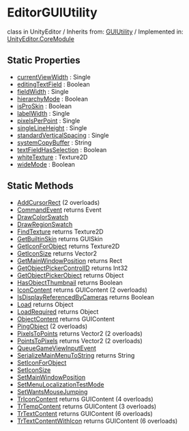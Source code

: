 # EditorGUIUtility
class in UnityEditor
 / Inherits from: <a href="https://docs.unity3d.com/6000.0/Documentation/ScriptReference/GUIUtility.html" target="_blank">GUIUtility</a> / Implemented in: <a href="https://docs.unity3d.com/6000.0/Documentation/ScriptReference/UnityEditor.CoreModule.html" target="_blank">UnityEditor.CoreModule</a>
## Static Properties
- <a href="https://docs.unity3d.com/6000.0/Documentation/ScriptReference/EditorGUIUtility-currentViewWidth.html" target="_blank">currentViewWidth</a> : Single
- <a href="https://docs.unity3d.com/6000.0/Documentation/ScriptReference/EditorGUIUtility-editingTextField.html" target="_blank">editingTextField</a> : Boolean
- <a href="https://docs.unity3d.com/6000.0/Documentation/ScriptReference/EditorGUIUtility-fieldWidth.html" target="_blank">fieldWidth</a> : Single
- <a href="https://docs.unity3d.com/6000.0/Documentation/ScriptReference/EditorGUIUtility-hierarchyMode.html" target="_blank">hierarchyMode</a> : Boolean
- <a href="https://docs.unity3d.com/6000.0/Documentation/ScriptReference/EditorGUIUtility-isProSkin.html" target="_blank">isProSkin</a> : Boolean
- <a href="https://docs.unity3d.com/6000.0/Documentation/ScriptReference/EditorGUIUtility-labelWidth.html" target="_blank">labelWidth</a> : Single
- <a href="https://docs.unity3d.com/6000.0/Documentation/ScriptReference/EditorGUIUtility-pixelsPerPoint.html" target="_blank">pixelsPerPoint</a> : Single
- <a href="https://docs.unity3d.com/6000.0/Documentation/ScriptReference/EditorGUIUtility-singleLineHeight.html" target="_blank">singleLineHeight</a> : Single
- <a href="https://docs.unity3d.com/6000.0/Documentation/ScriptReference/EditorGUIUtility-standardVerticalSpacing.html" target="_blank">standardVerticalSpacing</a> : Single
- <a href="https://docs.unity3d.com/6000.0/Documentation/ScriptReference/EditorGUIUtility-systemCopyBuffer.html" target="_blank">systemCopyBuffer</a> : String
- <a href="https://docs.unity3d.com/6000.0/Documentation/ScriptReference/EditorGUIUtility-textFieldHasSelection.html" target="_blank">textFieldHasSelection</a> : Boolean
- <a href="https://docs.unity3d.com/6000.0/Documentation/ScriptReference/EditorGUIUtility-whiteTexture.html" target="_blank">whiteTexture</a> : Texture2D
- <a href="https://docs.unity3d.com/6000.0/Documentation/ScriptReference/EditorGUIUtility-wideMode.html" target="_blank">wideMode</a> : Boolean
## Static Methods
- <a href="https://docs.unity3d.com/6000.0/Documentation/ScriptReference/EditorGUIUtility.AddCursorRect.html" target="_blank">AddCursorRect</a> (2 overloads)
- <a href="https://docs.unity3d.com/6000.0/Documentation/ScriptReference/EditorGUIUtility.CommandEvent.html" target="_blank">CommandEvent</a> returns Event
- <a href="https://docs.unity3d.com/6000.0/Documentation/ScriptReference/EditorGUIUtility.DrawColorSwatch.html" target="_blank">DrawColorSwatch</a>
- <a href="https://docs.unity3d.com/6000.0/Documentation/ScriptReference/EditorGUIUtility.DrawRegionSwatch.html" target="_blank">DrawRegionSwatch</a>
- <a href="https://docs.unity3d.com/6000.0/Documentation/ScriptReference/EditorGUIUtility.FindTexture.html" target="_blank">FindTexture</a> returns Texture2D
- <a href="https://docs.unity3d.com/6000.0/Documentation/ScriptReference/EditorGUIUtility.GetBuiltinSkin.html" target="_blank">GetBuiltinSkin</a> returns GUISkin
- <a href="https://docs.unity3d.com/6000.0/Documentation/ScriptReference/EditorGUIUtility.GetIconForObject.html" target="_blank">GetIconForObject</a> returns Texture2D
- <a href="https://docs.unity3d.com/6000.0/Documentation/ScriptReference/EditorGUIUtility.GetIconSize.html" target="_blank">GetIconSize</a> returns Vector2
- <a href="https://docs.unity3d.com/6000.0/Documentation/ScriptReference/EditorGUIUtility.GetMainWindowPosition.html" target="_blank">GetMainWindowPosition</a> returns Rect
- <a href="https://docs.unity3d.com/6000.0/Documentation/ScriptReference/EditorGUIUtility.GetObjectPickerControlID.html" target="_blank">GetObjectPickerControlID</a> returns Int32
- <a href="https://docs.unity3d.com/6000.0/Documentation/ScriptReference/EditorGUIUtility.GetObjectPickerObject.html" target="_blank">GetObjectPickerObject</a> returns Object
- <a href="https://docs.unity3d.com/6000.0/Documentation/ScriptReference/EditorGUIUtility.HasObjectThumbnail.html" target="_blank">HasObjectThumbnail</a> returns Boolean
- <a href="https://docs.unity3d.com/6000.0/Documentation/ScriptReference/EditorGUIUtility.IconContent.html" target="_blank">IconContent</a> returns GUIContent (2 overloads)
- <a href="https://docs.unity3d.com/6000.0/Documentation/ScriptReference/EditorGUIUtility.IsDisplayReferencedByCameras.html" target="_blank">IsDisplayReferencedByCameras</a> returns Boolean
- <a href="https://docs.unity3d.com/6000.0/Documentation/ScriptReference/EditorGUIUtility.Load.html" target="_blank">Load</a> returns Object
- <a href="https://docs.unity3d.com/6000.0/Documentation/ScriptReference/EditorGUIUtility.LoadRequired.html" target="_blank">LoadRequired</a> returns Object
- <a href="https://docs.unity3d.com/6000.0/Documentation/ScriptReference/EditorGUIUtility.ObjectContent.html" target="_blank">ObjectContent</a> returns GUIContent
- <a href="https://docs.unity3d.com/6000.0/Documentation/ScriptReference/EditorGUIUtility.PingObject.html" target="_blank">PingObject</a> (2 overloads)
- <a href="https://docs.unity3d.com/6000.0/Documentation/ScriptReference/EditorGUIUtility.PixelsToPoints.html" target="_blank">PixelsToPoints</a> returns Vector2 (2 overloads)
- <a href="https://docs.unity3d.com/6000.0/Documentation/ScriptReference/EditorGUIUtility.PointsToPixels.html" target="_blank">PointsToPixels</a> returns Vector2 (2 overloads)
- <a href="https://docs.unity3d.com/6000.0/Documentation/ScriptReference/EditorGUIUtility.QueueGameViewInputEvent.html" target="_blank">QueueGameViewInputEvent</a>
- <a href="https://docs.unity3d.com/6000.0/Documentation/ScriptReference/EditorGUIUtility.SerializeMainMenuToString.html" target="_blank">SerializeMainMenuToString</a> returns String
- <a href="https://docs.unity3d.com/6000.0/Documentation/ScriptReference/EditorGUIUtility.SetIconForObject.html" target="_blank">SetIconForObject</a>
- <a href="https://docs.unity3d.com/6000.0/Documentation/ScriptReference/EditorGUIUtility.SetIconSize.html" target="_blank">SetIconSize</a>
- <a href="https://docs.unity3d.com/6000.0/Documentation/ScriptReference/EditorGUIUtility.SetMainWindowPosition.html" target="_blank">SetMainWindowPosition</a>
- <a href="https://docs.unity3d.com/6000.0/Documentation/ScriptReference/EditorGUIUtility.SetMenuLocalizationTestMode.html" target="_blank">SetMenuLocalizationTestMode</a>
- <a href="https://docs.unity3d.com/6000.0/Documentation/ScriptReference/EditorGUIUtility.SetWantsMouseJumping.html" target="_blank">SetWantsMouseJumping</a>
- <a href="https://docs.unity3d.com/6000.0/Documentation/ScriptReference/EditorGUIUtility.TrIconContent.html" target="_blank">TrIconContent</a> returns GUIContent (4 overloads)
- <a href="https://docs.unity3d.com/6000.0/Documentation/ScriptReference/EditorGUIUtility.TrTempContent.html" target="_blank">TrTempContent</a> returns GUIContent (3 overloads)
- <a href="https://docs.unity3d.com/6000.0/Documentation/ScriptReference/EditorGUIUtility.TrTextContent.html" target="_blank">TrTextContent</a> returns GUIContent (6 overloads)
- <a href="https://docs.unity3d.com/6000.0/Documentation/ScriptReference/EditorGUIUtility.TrTextContentWithIcon.html" target="_blank">TrTextContentWithIcon</a> returns GUIContent (6 overloads)
